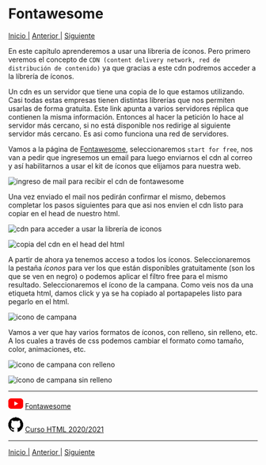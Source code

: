 # Fontawesome

[Inicio |](README.md) [Anterior |](13favicon.md) [Siguiente](15accesibilidad.md)  

En este capítulo aprenderemos a usar una libreria de íconos. Pero primero veremos el concepto de `CDN (content delivery network, red de distribución de contenido)` ya que gracias a este cdn podremos acceder a la líbrería de íconos.

Un cdn es un servidor que tiene una copia de lo que estamos utilizando. Casi todas estas empresas tienen distintas librerías que nos permiten usarlas de forma gratuita. Este link apunta a varios servidores réplica que contienen la misma información. Entonces al hacer la petición lo hace al servidor más cercano, si no está disponible nos redirige al siguiente servidor más cercano. Es asi como funciona una red de servidores.

Vamos a la página de [Fontawesome](https://fontawesome.com/), seleccionaremos `start for free`, nos van a pedir que ingresemos un email para luego enviarnos el cdn al correo y así habilitarnos a usar el kit de íconos que elijamos para nuestra web.

![ingreso de mail para recibir el cdn de fontawesome](/assets/fontawesome/fontawesome_mail.png)


Una vez enviado el mail nos pedirán confirmar el mismo, debemos completar los pasos siguientes para que asi nos envien el cdn listo para copiar en el head de nuestro html.

![cdn para acceder a usar la librería de iconos](/assets/fontawesome/fontawesome_kit.png)

![copia del cdn en el head del html](/assets/fontawesome/fontawesome_cdn.png)


A partir de ahora ya tenemos acceso a todos los íconos. Seleccionaremos la pestaña <em>íconos</em> para ver los que están disponibles gratuitamente (son los que se ven en negro) o podemos aplicar el filtro free para el mismo resultado. Seleccionaremos el ícono de la campana. Como veis nos da una etiqueta html, damos click y ya se ha copiado al portapapeles listo para pegarlo en el html.

![icono de campana](/assets/fontawesome/fontawesome_icon.png)


Vamos a ver que hay varios formatos de íconos, con relleno, sin relleno, etc. A los cuales a través de css podemos cambiar el formato como tamaño, color, animaciones, etc.


![icono de campana con relleno](/assets/fontawesome/fontawesome_icon1.png)


![ícono de campana sin relleno](/assets/fontawesome/fontawesome_icon2.png)


---
![youtube logo](assets/logos/youtube_logo_30.png) [Fontawesome](https://youtu.be/thQ2GW9Gf-s)

![github logo](assets/logos/github_logo_30.png) [Curso HTML 2020/2021](https://github.com/DorianDesings/html-2020-2021)  


---
[Inicio |](README.md) [Anterior |](13favicon.md) [Siguiente](15accesibilidad.md)  